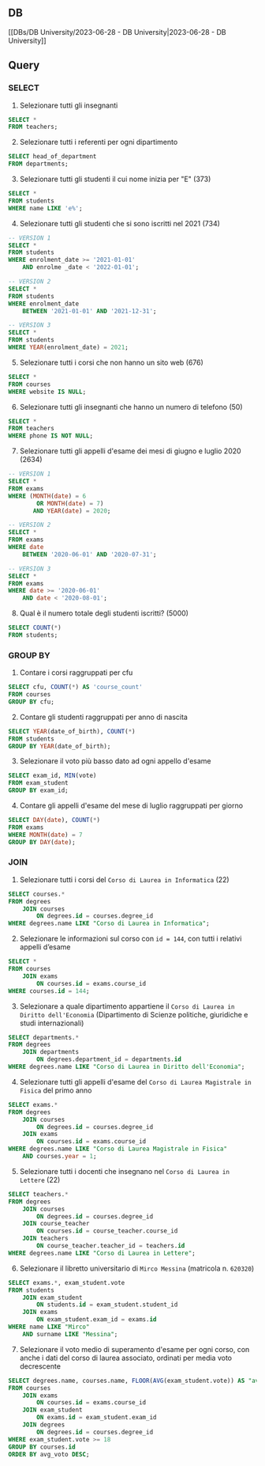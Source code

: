 ## DB
[[DBs/DB University/2023-06-28 - DB University|2023-06-28 - DB University]]

## Query
### SELECT
1. Selezionare tutti gli insegnanti
```sql
SELECT *
FROM teachers;
```

2. Selezionare tutti i referenti per ogni dipartimento
```sql
SELECT head_of_department
FROM departments;
```

3. Selezionare tutti gli studenti il cui nome inizia per "E" (373)
```sql
SELECT *
FROM students
WHERE name LIKE 'e%';
```

4. Selezionare tutti gli studenti che si sono iscritti nel 2021 (734)
```sql
-- VERSION 1
SELECT *
FROM students
WHERE enrolment_date >= '2021-01-01'
    AND enrolme _date < '2022-01-01';

-- VERSION 2
SELECT *
FROM students
WHERE enrolment_date 
	BETWEEN '2021-01-01' AND '2021-12-31';

-- VERSION 3
SELECT *
FROM students
WHERE YEAR(enrolment_date) = 2021;
```

5. Selezionare tutti i corsi che non hanno un sito web (676)
```sql
SELECT *
FROM courses
WHERE website IS NULL;
```

6. Selezionare tutti gli insegnanti che hanno un numero di telefono (50)
```sql
SELECT *
FROM teachers
WHERE phone IS NOT NULL;
```

7. Selezionare tutti gli appelli d'esame dei mesi di giugno e luglio 2020 (2634)
```sql
-- VERSION 1
SELECT *
FROM exams
WHERE (MONTH(date) = 6 
       	OR MONTH(date) = 7)
       AND YEAR(date) = 2020;

-- VERSION 2
SELECT *
FROM exams
WHERE date 
	BETWEEN '2020-06-01' AND '2020-07-31';

-- VERSION 3
SELECT *
FROM exams
WHERE date >= '2020-06-01' 
	AND date < '2020-08-01';
```

8. Qual è il numero totale degli studenti iscritti? (5000)
```sql
SELECT COUNT(*)
FROM students;
```


### GROUP BY
1. Contare i corsi raggruppati per cfu
```sql
SELECT cfu, COUNT(*) AS 'course_count'
FROM courses
GROUP BY cfu;
```

2. Contare gli studenti raggruppati per anno di nascita
```sql
SELECT YEAR(date_of_birth), COUNT(*)
FROM students
GROUP BY YEAR(date_of_birth);
```

3. Selezionare il voto più basso dato ad ogni appello d'esame
```sql
SELECT exam_id, MIN(vote)
FROM exam_student
GROUP BY exam_id;
```

4. Contare gli appelli d'esame del mese di luglio raggruppati per giorno
```sql
SELECT DAY(date), COUNT(*)
FROM exams
WHERE MONTH(date) = 7
GROUP BY DAY(date);
```


### JOIN
1. Selezionare tutti i corsi del `Corso di Laurea in Informatica` (22)
```sql
SELECT courses.*
FROM degrees
    JOIN courses
        ON degrees.id = courses.degree_id
WHERE degrees.name LIKE "Corso di Laurea in Informatica";
```
2. Selezionare le informazioni sul corso con `id = 144`, con tutti i relativi appelli d’esame
```sql
SELECT *
FROM courses
    JOIN exams
        ON courses.id = exams.course_id
WHERE courses.id = 144;
```
3. Selezionare a quale dipartimento appartiene il `Corso di Laurea in Diritto dell'Economia` (Dipartimento di Scienze politiche, giuridiche e studi internazionali)
```sql
SELECT departments.*
FROM degrees
    JOIN departments
        ON degrees.department_id = departments.id
WHERE degrees.name LIKE "Corso di Laurea in Diritto dell'Economia";
```
4. Selezionare tutti gli appelli d'esame del `Corso di Laurea Magistrale in Fisica` del primo anno
```sql
SELECT exams.*
FROM degrees
    JOIN courses
        ON degrees.id = courses.degree_id
    JOIN exams
        ON courses.id = exams.course_id
WHERE degrees.name LIKE "Corso di Laurea Magistrale in Fisica"
    AND courses.year = 1;
```
5. Selezionare tutti i docenti che insegnano nel `Corso di Laurea in Lettere` (22)
```sql
SELECT teachers.*
FROM degrees
    JOIN courses
        ON degrees.id = courses.degree_id
    JOIN course_teacher
        ON courses.id = course_teacher.course_id
    JOIN teachers
        ON course_teacher.teacher_id = teachers.id
WHERE degrees.name LIKE "Corso di Laurea in Lettere";
```
6. Selezionare il libretto universitario di `Mirco Messina` (matricola n. `620320`)
```sql
SELECT exams.*, exam_student.vote
FROM students
    JOIN exam_student
        ON students.id = exam_student.student_id
    JOIN exams
        ON exam_student.exam_id = exams.id
WHERE name LIKE "Mirco"
    AND surname LIKE "Messina";
```
7. Selezionare il voto medio di superamento d'esame per ogni corso, con anche i dati del corso di laurea associato, ordinati per media voto decrescente
```sql
SELECT degrees.name, courses.name, FLOOR(AVG(exam_student.vote)) AS "avg_voto"
FROM courses
    JOIN exams
        ON courses.id = exams.course_id
    JOIN exam_student
        ON exams.id = exam_student.exam_id
    JOIN degrees
        ON degrees.id = courses.degree_id
WHERE exam_student.vote >= 18
GROUP BY courses.id
ORDER BY avg_voto DESC;
```